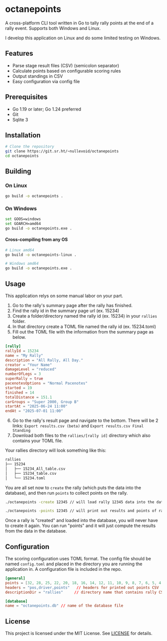 # octanepoints

A cross-platform CLI tool written in Go to tally rally points at the end of a rally event. Supports both Windows and Linux.

I develop this application on Linux and do some limited testing on Windows.

## Features

* Parse stage result files (CSV) (semicolon separator)
* Calculate points based on configurable scoring rules
* Output standings in CSV
* Easy configuration via config file

## Prerequisites

* Go 1.19 or later; Go 1.24 preferred
* Git
* Sqlite 3

## Installation

```bash
# Clone the repository
git clone https://git.sr.ht/~nullevoid/octanepoints
cd octanepoints
```

## Building

### On Linux

```bash
go build -o octanepoints .
```

### On Windows

```bash
set GOOS=windows
set GOARCH=amd64
go build -o octanepoints.exe .
```

#### Cross-compiling from any OS

```bash
# Linux amd64
go build -o octanepoints-linux .

# Windows amd64
go build -o octanepoints.exe .
```

## Usage

This application relys on some manual labor on your part.

1. Go to the rally's summary page after the rally has finished.
2. Find the rally id in the summary page url (ex. 15234)
3. Create a folder/directory named the rally id (ex. 15234) in your `rallies` folder.
4. In that directory create a TOML file named the rally id (ex. 15234.toml)
5. Fill out the TOML file with the information from the summary page as below.

```toml
[rally]
rallyId = 15234
name = "My Rally"
description = "All Rally, All Day."
creator = "Your Name"
damageLevel = "reduced"
numberOfLegs = 3
superRally = true
pacenotesOptions = "Normal Pacenotes"
started = 19
finished = 14
totalDistance = 151.1
carGroups = "Super 2000, Group B"
startAt = "2025-06-24 11:00"
endAt = "2025-07-01 11:00"

```

6. Go to the rally's result page and navigate to the bottom. There will be 2
    links: `Export results.csv (beta)` and `Export results.csv Final Standing`
7. Download both files to the `rallies/[rally id]` directory which also contains
    your TOML file.

Your rallies directory will look something like this:

```bash
rallies
├── 15234
│   ├── 15234_All_table.csv
│   ├── 15234_table.csv
│   └── 15234.toml
```

You are all set now to `create` the rally (which puts the data into the database),
and then run `points` to collect points on the rally.

```bash
./octanepoints -create 12345 // will load rally 12345 data into the database

./octanepoints -points 12345 // will print out results and points of rally 12345
```

Once a rally is "created" and loaded into the database, you will never have to 
create it again. You can run "points" and it will just compute the results from
the data in the database.

## Configuration

The scoring configuration uses TOML format. The config file should be named `config.toml` and placed in the directory you are running the application in. A configuration file
is included in the repo.

```toml
[general]
points = [32, 28, 25, 22, 20, 18, 16, 14, 12, 11, 10, 9, 8, 7, 6, 5, 4, 3, 2, 1]
headers = "pos,driver,points"   // headers for printed out points CSV
descriptionDir = "rallies"     // directory name that contains rally CSV files

[database]
name = "octanepoints.db" // name of the database file
```

## License

This project is licensed under the MIT License. See [LICENSE](LICENSE) for details.
